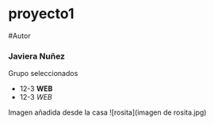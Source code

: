 # proyecto1

#Autor

### Javiera Nuñez 

Grupo seleccionados

- 12-3 **WEB**
- 12-3 *WEB*

Imagen añadida desde la casa
![rosita](imagen de rosita.jpg)

